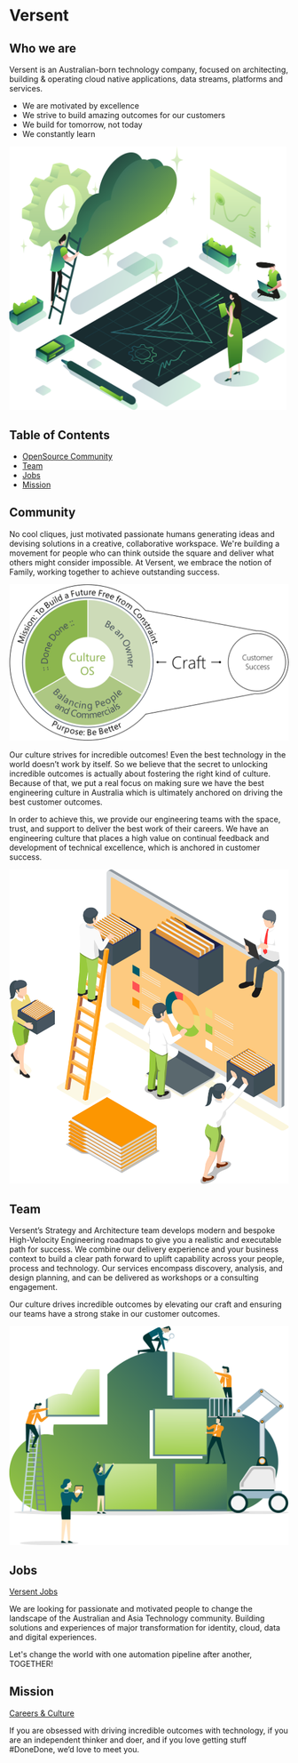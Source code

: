 # Versent

## Who we are

Versent is an Australian-born technology company, focused on architecting, building & operating cloud native applications, data streams, platforms and services.

- We are motivated by excellence
- We strive to build amazing outcomes for our customers
- We build for tomorrow, not today
- We constantly learn


<img src="https://github.com/Versent/.github/blob/main/assets/images/company.png" alt="company" width="500"/>


## Table of Contents 

- [OpenSource Community](#community)
- [Team](#team)
- [Jobs](#jobs)
- [Mission](#mission)

## Community

No cool cliques, just motivated passionate humans generating ideas and devising solutions in a creative, collaborative workspace. We're building a movement for people who can think outside the square and deliver what others might consider impossible. At Versent, we embrace the notion of Family, working together to achieve outstanding success.

![Communityf](https://github.com/Versent/.github/blob/main/assets/images/craft.png)

Our culture strives for incredible outcomes!
Even the best technology in the world doesn’t work by itself. So we believe that the secret to unlocking incredible outcomes is actually about fostering the right kind of culture. Because of that, we put a real focus on making sure we have the best engineering culture in Australia which is ultimately anchored on driving the best customer outcomes.

In order to achieve this, we provide our engineering teams with the space, trust, and support to deliver the best work of their careers. We have an engineering culture that places a high value on continual feedback and development of technical excellence, which is anchored in customer success.

![Communityf](https://github.com/Versent/.github/blob/main/assets/images/automation.png)

## Team

Versent’s Strategy and Architecture team develops modern and bespoke High-Velocity Engineering roadmaps to give you a realistic and executable path for success. We combine our delivery experience and your business context to build a clear path forward to uplift capability across your people, process and technology. Our services encompass discovery, analysis, and design planning, and can be delivered as workshops or a consulting engagement.

Our culture drives incredible outcomes by elevating our craft and ensuring our teams have a strong stake in our customer outcomes.

![The Cloud](https://github.com/Versent/.github/blob/main/assets/images/cloud.png)


## Jobs

[Versent Jobs](https://www.linkedin.com/company/versent/jobs/)

We are looking for passionate and motivated people to change the landscape of the Australian and Asia Technology community.
Building solutions and experiences of major transformation for identity, cloud, data and digital experiences.

Let's change the world with one automation pipeline after another, TOGETHER!

## Mission

[Careers & Culture](https://versent.com.au/careers/)

If you are obsessed with driving incredible outcomes with technology, if you are an independent thinker and doer, and if you love getting stuff #DoneDone, we’d love to meet you.
